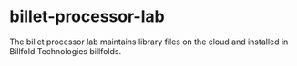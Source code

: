 # billet-processor-lab
The billet processor lab maintains library files on the cloud and installed in Billfold Technologies billfolds.
